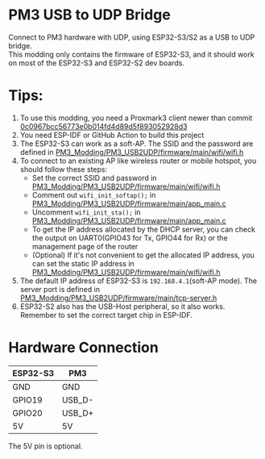 # PM3 USB to UDP Bridge

Connect to PM3 hardware with UDP, using ESP32-S3/S2 as a USB to UDP bridge.  
This modding only contains the firmware of ESP32-S3, and it should work on most of the ESP32-S3 and ESP32-S2 dev boards.  

# Tips:
1. To use this modding, you need a Proxmark3 client newer than commit [0c0967bcc56773e0b014fd4d89d5f893052928d3](https://github.com/RfidResearchGroup/proxmark3/commit/0c0967bcc56773e0b014fd4d89d5f893052928d3)
2. You need ESP-IDF or GitHub Action to build this project
3. The ESP32-S3 can work as a soft-AP. The SSID and the password are defined in [PM3_Modding/PM3_USB2UDP/firmware/main/wifi/wifi.h](./firmware/main/wifi/wifi.h)
4. To connect to an existing AP like wireless router or mobile hotspot, you should follow these steps:  
    + Set the correct SSID and password in [PM3_Modding/PM3_USB2UDP/firmware/main/wifi/wifi.h](./firmware/main/wifi/wifi.h)
    + Comment out `wifi_init_softap();` in [PM3_Modding/PM3_USB2UDP/firmware/main/app_main.c](./firmware/main/app_main.c)
    + Uncomment `wifi_init_sta();` in [PM3_Modding/PM3_USB2UDP/firmware/main/app_main.c](./firmware/main/app_main.c)
    + To get the IP address allocated by the DHCP server, you can check the output on UART0(GPIO43 for Tx, GPIO44 for Rx) or the management page of the router
    + (Optional) If it's not convenient to get the allocated IP address, you can set the static IP address in [PM3_Modding/PM3_USB2UDP/firmware/main/wifi/wifi.h](./firmware/main/wifi/wifi.h)
5. The default IP address of ESP32-S3 is `192.168.4.1`(soft-AP mode). The server port is defined in [PM3_Modding/PM3_USB2UDP/firmware/main/tcp-server.h](./firmware/main/udp-server.h)
6. ESP32-S2 also has the USB-Host peripheral, so it also works. Remember to set the correct target chip in ESP-IDF.

# Hardware Connection

| ESP32-S3 | PM3    |
| -------- | ------ |
| GND      | GND    |
| GPIO19   | USB_D- |
| GPIO20   | USB_D+ |
| 5V       | 5V     |

The 5V pin is optional.  